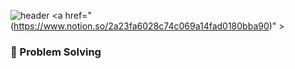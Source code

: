 ![header](https://capsule-render.vercel.app/api?type=slice&color=gradient&height=200&section=header&text=진수의%20README&fontSize=60&fontColor=d6ace6)
<a href="(https://www.notion.so/2a23fa6028c74c069a14fad0180bba90)" > <h3>:muscle: Problem Solving </h3> </a>

<!---
KingOfSilver/KingOfSilver is a ✨ special ✨ repository because its `README.md` (this file) appears on your GitHub profile.
You can click the Preview link to take a look at your changes.
--->
